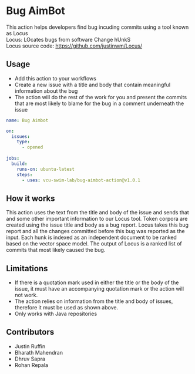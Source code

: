 # Bug AimBot

This action helps developers find bug incuding commits using a tool known as Locus <br />
Locus: LOcates bugs from software Change hUnkS <br />
Locus source code: https://github.com/justinwm/Locus/

## Usage

* Add this action to your workflows
* Create a new issue with a title and body that contain meaningful information about the bug
* The action will do the rest of the work for you and present the commits that are most likely to blame for the bug in a comment underneath the issue

```yaml
name: Bug Aimbot

on:
  issues:
    type:
      - opened
        
jobs:
  build:
    runs-on: ubuntu-latest
    steps:
      - uses: vcu-swim-lab/bug-aimbot-action@v1.0.1
```

## How it works

This action uses the text from the title and body of the issue and sends that and some other important information to our Locus tool.
Token corpora are created using the issue title and body as a bug report. Locus takes this bug report and all the changes committed before this bug was reported as the input. Each hunk is indexed as an independent document to be ranked based on the vector space model. The output of Locus is a ranked list of commits that most likely caused the bug.

## Limitations

* If there is a quotation mark used in either the title or the body of the issue, it must have an accompanying quotation mark or the action will not work.
* The action relies on information from the title and body of issues, therefore it must be used as shown above.
* Only works with Java repositories

## Contributors

* Justin Ruffin
* Bharath Mahendran
* Dhruv Sapra
* Rohan Repala
